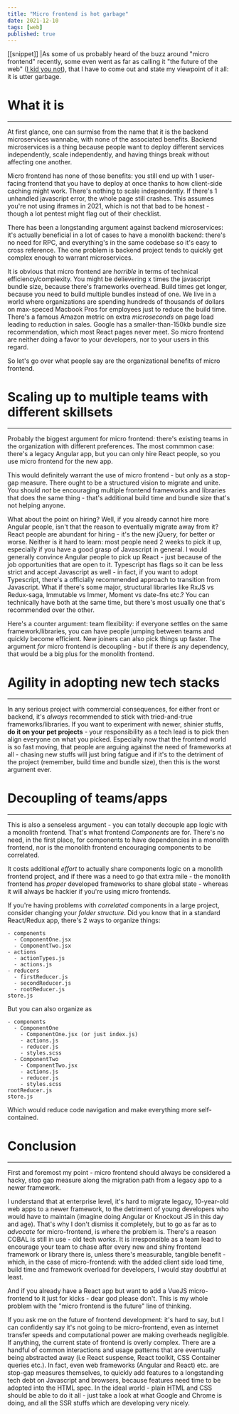 ```yaml
---
title: "Micro frontend is hot garbage"
date: 2021-12-10
tags: [web]
published: true
---
```


[[snippet]]
|As some of us probably heard of the buzz around "micro frontend" recently, some even went as far as calling it "the future of the web" ([I kid you not](https://www.sitepoint.com/micro-frontend-architecture-benefits/)), that I have to come out and state my viewpoint of it all: it is utter garbage.

# What it is
---

At first glance, one can surmise from the name that it is the backend microservices wannabe, with none of the associated benefits. Backend microservices is a thing because people want to deploy different services independently, scale independently, and having things break without affecting one another.

Micro frontend has none of those benefits: you still end up with 1 user-facing frontend that you have to deploy at once thanks to how client-side caching might work. There's nothing to scale independently. If there's 1 unhandled javascript error, the whole page still crashes. This assumes you're not using iframes in 2021, which is not that bad to be honest - though a lot pentest might flag out of their checklist.

There has been a longstanding argument against backend microservices: it's actually beneficial in a lot of cases to have a monolith backend: there's no need for RPC, and everything's in the same codebase so it's easy to cross reference. The one problem is backend project tends to quickly get complex enough to warrant microservices.

It is obvious that micro frontend are *horrible* in terms of technical efficiency/complexity. You might be delievering x times the javascript bundle size, because there's frameworks overhead. Build times get longer, because you need to build multiple bundles instead of one. We live in a world where organizations are spending hundreds of thousands of dollars on max-speced Macbook Pros for employees just to reduce the build time. There's a famous Amazon metric on extra *microseconds* on page load leading to reduction in sales. Google has a smaller-than-150kb bundle size recommendation, which most React pages never meet. So micro frontend are neither doing a favor to your developers, nor to your users in this regard.

So let's go over what people say are the organizational benefits of micro frontend.

# Scaling up to multiple teams with different skillsets
---
Probably the biggest argument for micro frontend: there's existing teams in the organization with different preferences. The most commmon case: there's a legacy Angular app, but you can only hire React people, so you use micro frontend for the new app.

This would definitely warrant the use of micro frontend - but only as a stop-gap measure. There ought to be a structured vision to migrate and unite. You should *not* be encouraging multiple frontend frameworks and libraries that does the same thing - that's additional build time and bundle size that's not helping anyone.

What about the point on hiring? Well, if you already cannot hire more Angular people, isn't that the reason to eventually migrate away from it? React people are abundant for hiring - it's the new jQuery, for better or worse. Neither is it hard to learn: most people need 2 weeks to pick it up, especially if you have a good grasp of Javascript in general. I would generally convince Angular people to pick up React - just because of the job opportunities that are open to it. Typescript has flags so it can be less strict and accept Javascript as well - in fact, if you want to adopt Typescript, there's a officially recommended approach to transition from Javascript. What if there's some major, structural libraries like RxJS vs Redux-saga, Immutable vs Immer, Moment vs date-fns etc.? You can technically have both at the same time, but there's most usually one that's recommended over the other.

Here's a counter argument: team flexibility: if everyone settles on the same framework/libraries, you can have people jumping between teams and quickly become efficient. New joiners can also pick things up faster. The argument *for* micro frontend is decoupling - but if there *is* any dependency, that would be a big plus for the monolith frontend.

# Agility in adopting new tech stacks
---
In any serious project with commercial consequences, for either front or backend, it's *always* recommended to stick with tried-and-true frameworks/libraries. If you want to experiment with newer, shinier stuffs, **do it on your pet projects** - your responsibility as a tech lead is to pick then align everyone on what you picked. Especially now that the frontend world is so fast moving, that people are arguing against the need of frameworks at all - chasing new stuffs will just bring fatigue and if it's to the detriment of the project (remember, build time and bundle size), then this is the worst argument ever.

# Decoupling of teams/apps
---
This is also a senseless argument - you can totally decouple app logic with a monolith frontend. That's what frontend *Components* are for. There's no need, in the first place, for components to have dependencies in a monolith frontend, nor is the monolith frontend encouraging components to be correlated.

It costs additional *effort* to actually share components logic on a monolith frontend project, and if there was a need to go that extra mile - the monolith frontend has *proper* developed frameworks to share global state - whereas it will always be hackier if you're using micro frontends.

If you're having problems with *correlated* components in a large project, consider changing your *folder structure*. Did you know that in a standard React/Redux app, there's 2 ways to organize things:

```
- components
  - ComponentOne.jsx
  - ComponentTwo.jsx
- actions
  - actionTypes.js
  - actions.js
- reducers
  - firstReducer.js
  - secondReducer.js
  - rootReducer.js
store.js
```

But you can also organize as
```
- components
  - ComponentOne
    - ComponentOne.jsx (or just index.js)
    - actions.js
    - reducer.js
    - styles.scss
  - ComponentTwo
    - ComponentTwo.jsx
    - actions.js
    - reducer.js
    - styles.scss
rootReducer.js
store.js
```

Which would reduce code navigation and make everything more self-contained.

# Conclusion
---

First and foremost my point - micro frontend should always be considered a hacky, stop gap measure along the migration path from a legacy app to a newer framework.

I understand that at enterprise level, it's hard to migrate legacy, 10-year-old web apps to a newer framework, to the detriment of young developers who would have to maintain (imagine doing Angular or Knockout JS in this day and age). That's why I don't dismiss it completely, but to go as far as to *advocate* for micro-frontend, is where the problem is. There's a reason COBAL is still in use - old tech *works*. It is irresponsible as a team lead to encourage your team to chase after every new and shiny frontend framework or library there is, unless there's measurable, tangible benefit - which, in the case of micro-frontend: with the added client side load time, build time and framework overload for developers, I would stay doubtful at least.

And if you already have a React app but want to add a VueJS micro-frontend to it just for kicks - dear god please don't. This is my whole problem with the "micro frontend is the future" line of thinking.

If you ask me on the future of frontend development: it's hard to say, but I can confidently say it's not going to be micro-frontend, even as internet transfer speeds and computational power are making overheads negligible. If anything, the current state of frontend is overly complex. There are a handful of common interactions and usage patterns that are eventually being abstracted away (i.e React suspense, React toolkit, CSS Container queries etc.). In fact, even web frameworks (Angular and React) etc. are stop-gap measures themselves, to quickly add features to a longstanding tech debt on Javascript and browsers, because features need time to be adopted into the HTML spec. In the ideal world - plain HTML and CSS should be able to do it all - just take a look at what Google and Chrome is doing, and all the SSR stuffs which are developing very nicely.